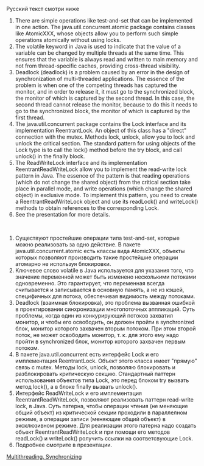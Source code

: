 Русский текст смотри ниже

<ol>
<li> There are simple operations like test-and-set that can be implemented in one action. The java.util.concurrent.atomic package contains classes like AtomicXXX, whose objects allow you to perform such simple operations atomically without using locks.
</li>
<li>The volatile keyword in Java is used to indicate that the value of a variable can be changed by multiple threads at the same time. This ensures that the variable is always read and written to main memory and not from thread-specific caches, providing cross-thread visibility.
</li>
<li> Deadlock (deadlock) is a problem caused by an error in the design of synchronization of multi-threaded applications. The essence of the problem is when one of the competing threads has captured the monitor, and in order to release it, it must go to the synchronized block, the monitor of which is captured by the second thread. In this case, the second thread cannot release the monitor, because to do this it needs to go to the synchronized block, the monitor of which is captured by the first thread.
</li>
<li> The java.util.concurrent package contains the Lock interface and its implementation ReentrantLock. An object of this class has a "direct" connection with the mutex. Methods lock, unlock, allow you to lock and unlock the critical section. The standard pattern for using objects of the Lock type is to call the lock() method before the try block, and call unlock() in the finally block.
</li>
<li> The ReadWriteLock interface and its implementation ReentrantReadWriteLock allow you to implement the read-write lock pattern in Java. The essence of the pattern is that reading operations (which do not change the shared object) from the critical section take place in parallel mode, and write operations (which change the shared object) in exclusive mode. To implement this pattern, you need to create a ReentrantReadWriteLock object and use its readLock() and writeLock() methods to obtain references to the corresponding Lock.
</li>
<li> See the presentation for more details.
</li>
</ol>

<br/>

<ol>
<li> Существуют простейшие операции типа test-and-set, которые можно реализовать за одно действие. В пакете java.util.concurrent.atomic есть классы вида AtomicXXX, объекты которых позволяют производить такие простейшие операции атомарно не используя блокировки.
</li>
<li> Ключевое слово volatile в Java используется для указания того, что значение переменной может быть изменено несколькими потоками одновременно. Это гарантирует, что переменная всегда считывается и записывается в основную память, а не из кэшей, специфичных для потока, обеспечивая видимость между потоками.
</li>
<li> Deadlock (взаимная блокировка), это проблема вызванная ошибкой в проектировании синхронизации многопоточных аппликаций. Суть проблемы, когда один из конкурирующий потоков захватил монитор, и чтобы его освободить, он должен пройти в synchronized блок, монитор которого захвачен вторым потоком. При этом второй поток, не может освободить монитор, т. к. для этого ему надо пройти в synchronized блок, монитор которого захвачен первым потоком.
</li>
<li> В пакете java.util.concurrent есть интерфейс Lock и его имплементация ReentrantLock. Объект этого класса имеет "прямую" связь с mutex. Методы lock, unlock, позволяю блокировать и разблокировать критическую секцию. Стандартный паттерн использования объектов типа Lock, это перед блоком try вызвать метод lock(), а в блоке finally вызвать unlock().
</li>
<li> Интерфейс ReadWriteLock и его имплементация ReentrantReadWriteLock, позволяют реализовать паттерн read-write lock, в Java. Суть патерна, чтобы операции чтения (не меняющие общий объект) из критической секции проходили в параллелном режиме, а операции записи (меняющие общий объект) в эксклюзивном режиме. Для реализации этого патерна надо создать объект ReentrantReadWriteLock и при помощи его методов readLock() и writeLock() ролучить ссылки на соответсвующие Lock.
</li>
<li> Подробнее смотрите в презентации.
</li>
</ol>


[Multithreading. Synchronizing](https://github.com/ait-tr/cohort34.1/blob/main/basic_programming/lesson_62/Threads_2_Synchronization_new.pdf)
